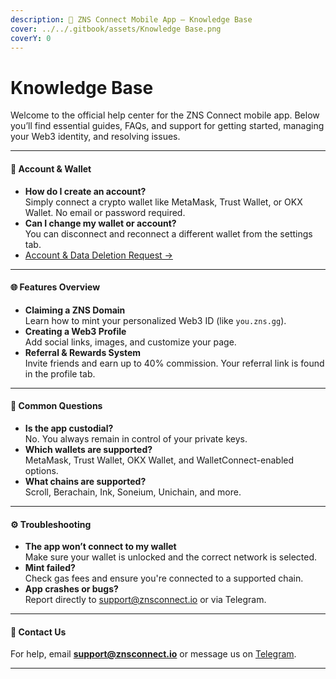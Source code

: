 ```yaml
---
description: 📱 ZNS Connect Mobile App – Knowledge Base
cover: ../../.gitbook/assets/Knowledge Base.png
coverY: 0
---
```


# Knowledge Base

Welcome to the official help center for the ZNS Connect mobile app. Below you’ll find essential guides, FAQs, and support for getting started, managing your Web3 identity, and resolving issues.

***

#### 🔐 Account & Wallet

* **How do I create an account?**\
  Simply connect a crypto wallet like MetaMask, Trust Wallet, or OKX Wallet. No email or password required.
* **Can I change my wallet or account?**\
  You can disconnect and reconnect a different wallet from the settings tab.
* [Account & Data Deletion Request →](https://chatgpt.com/c/link-to-gitbook-page)

***

#### 🌐 Features Overview

* **Claiming a ZNS Domain**\
  Learn how to mint your personalized Web3 ID (like `you.zns.gg`).
* **Creating a Web3 Profile**\
  Add social links, images, and customize your page.
* **Referral & Rewards System**\
  Invite friends and earn up to 40% commission. Your referral link is found in the profile tab.

***

#### 💬 Common Questions

* **Is the app custodial?**\
  No. You always remain in control of your private keys.
* **Which wallets are supported?**\
  MetaMask, Trust Wallet, OKX Wallet, and WalletConnect-enabled options.
* **What chains are supported?**\
  Scroll, Berachain, Ink, Soneium, Unichain, and more.

***

#### ⚙️ Troubleshooting

* **The app won’t connect to my wallet**\
  Make sure your wallet is unlocked and the correct network is selected.
* **Mint failed?**\
  Check gas fees and ensure you're connected to a supported chain.
* **App crashes or bugs?**\
  Report directly to [support@znsconnect.io](mailto:support@znsconnect.io) or via Telegram.

***

#### 📩 Contact Us

For help, email [**support@znsconnect.io**](mailto:support@znsconnect.io) or message us on [Telegram](https://t.me/znsconnect).

***
